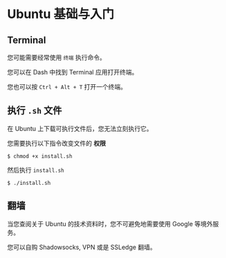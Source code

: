# Ubuntu 基础与入门

## Terminal

您可能需要经常使用 `终端` 执行命令。

您可以在 Dash 中找到 Terminal 应用打开终端。

您也可以按 `Ctrl + Alt + T` 打开一个终端。

## 执行 `.sh` 文件

在 Ubuntu 上下载可执行文件后，您无法立刻执行它。

您需要执行以下指令改变文件的 **权限**

    $ chmod +x install.sh

然后执行 `install.sh`

    $ ./install.sh

## 翻墙

当您查阅关于 Ubuntu 的技术资料时，您不可避免地需要使用 Google 等境外服务。

您可以自购 Shadowsocks, VPN 或是 SSLedge 翻墙。

